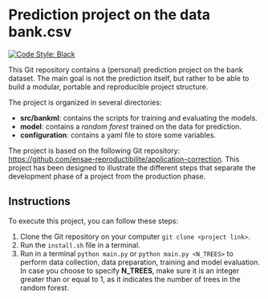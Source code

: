 # Prediction project on the data bank.csv

[![Code Style: Black](https://img.shields.io/badge/code%20style-black-000000.svg)](https://github.com/psf/black) 

This Git repository contains a (personal) prediction project on the bank dataset. The main goal is not the prediction itself, but rather to be able to build a modular, portable and reproducible project structure.

The project is organized in several directories:
- **src/bankml**: contains the scripts for training and evaluating the models.
- **model**: contains a *random forest* trained on the data for prediction.
- **configuration**: contains a yaml file to store some variables.

The project is based on the following Git repository: https://github.com/ensae-reproductibilite/application-correction. This project has been designed to illustrate the different steps that separate the development phase of a project from the production phase.

## Instructions

To execute this project, you can follow these steps:

1. Clone the Git repository on your computer `git clone <project link>`.
2. Run the `install.sh` file in a terminal.
3. Run in a terminal `python main.py` or `python main.py <N_TREES>` to perform data collection, data preparation, training and model evaluation. In case you choose to specify **N_TREES**, make sure it is an integer greater than or equal to 1, as it indicates the number of trees in the random forest.
